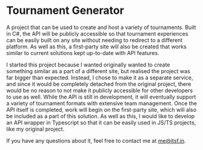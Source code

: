 # Tournament Generator

A project that can be used to create and host a variety of tournaments. Built in C#, the API will be publicly accessible so that tournament experiences can be easily built on any site without needing to redirect to a different platform. As well as this, a first-party site will also be created that works similar to current solutions kept up-to-date with API features.

I started this project because I wanted originally wanted to create something similar as a part of a different site, but realised the project was far bigger than expected. Instead, I chose to make it as a separate service, and since it would be completely detached from the original project, there would be no reason to not make it publicly accessible for other developers to use as well. While the API is still in development, it will eventually support a variety of tournament formats with extensive team management. Once the API itself is completed, work will begin on the first-party site, which will also be included as a part of this solution. As well as this, I would like to develop an API wrapper in Typescript so that it can be easily used in JS/TS projects, like my original project.

If you have any questions about it, feel free to contact me at [me@itsf.in](mailto:me@itsf.in).
